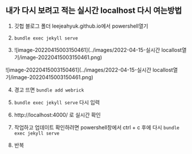 ## 내가 다시 보려고 적는 실시간 localhost 다시 여는방법



1. 깃헙 블로그 폴더 leejeahyuk.github.io에서 powershell열기

2. `bundle exec jekyll serve`

3. ![image-20220415003150461](../images/2022-04-15-실시간 locallost열기/image-20220415003150461.png)

![image-20220415003150461](../images/2022-04-15-실시간 locallost열기/image-20220415003150461.png)


4. 경고 뜨면 `bundle add webrick`

5. `bundle exec jekyll serve` 다시 입력

6. http://localhost:4000/ 로 실시간 확인

7. 작업하고 업데이트 확인하려면 powershell창에서 ctrl + c 후에 다시  `bundle exec jekyll serve`

8. 반복

   


